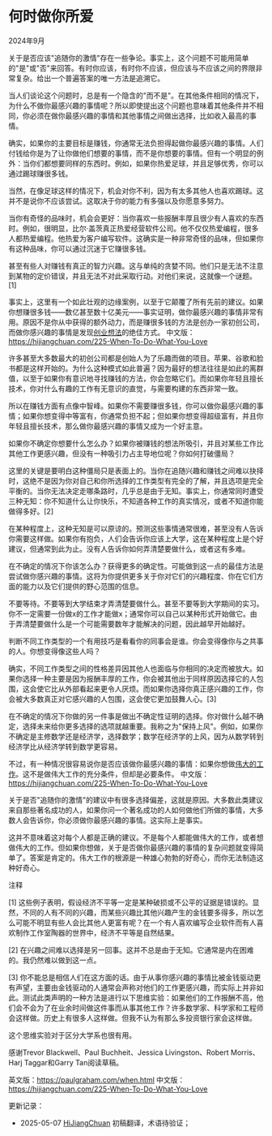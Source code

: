 


# 何时做你所爱

2024年9月

关于是否应该"追随你的激情"存在一些争论。事实上，这个问题不可能用简单的"是"或"否"来回答。有时你应该，有时你不应该，但应该与不应该之间的界限非常复杂。给出一个普遍答案的唯一方法是追溯它。

当人们谈论这个问题时，总是有一个隐含的"而不是"。在其他条件相同的情况下，为什么不做你最感兴趣的事情呢？所以即使提出这个问题也意味着其他条件并不相同，你必须在做你最感兴趣的事情和其他事情之间做出选择，比如收入最高的事情。

确实，如果你的主要目标是赚钱，你通常无法负担得起做你最感兴趣的事情。人们付钱给你是为了让你做他们想要的事情，而不是你想要的事情。但有一个明显的例外：当你们都想要同样的东西时。例如，如果你热爱足球，并且足够优秀，你可以通过踢球赚很多钱。

当然，在像足球这样的情况下，机会对你不利，因为有太多其他人也喜欢踢球。这并不是说你不应该尝试。这取决于你的能力有多强以及你愿意多努力。

当你有奇怪的品味时，机会会更好：当你喜欢一些报酬丰厚且很少有人喜欢的东西时。例如，很明显，比尔·盖茨真正热爱经营软件公司。他不仅仅热爱编程，很多人都热爱编程。他热爱为客户编写软件。这确实是一种非常奇怪的品味，但如果你有这种品味，你可以通过沉迷于它赚很多钱。

甚至有些人对赚钱有真正的智力兴趣。这与单纯的贪婪不同。他们只是无法不注意到某物的定价错误，并且无法不对此采取行动。对他们来说，这就像一个谜题。[1]

事实上，这里有一个如此壮观的边缘案例，以至于它颠覆了所有先前的建议。如果你想赚很多钱——数亿甚至数十亿美元——事实证明，做你最感兴趣的事情非常有用。原因不是你从中获得的额外动力，而是赚很多钱的方法是创办一家初创公司，而做你感兴趣的事情是发现[创业想法](英文版：https://paulgraham.com/startupideas.html)的绝佳方式。
中文版：https://hijiangchuan.com/225-When-To-Do-What-You-Love

许多甚至大多数最大的初创公司都是创始人为了乐趣而做的项目。苹果、谷歌和脸书都是这样开始的。为什么这种模式如此普遍？因为最好的想法往往是如此的离群值，以至于如果你有意识地寻找赚钱的方法，你会忽略它们。而如果你年轻且擅长技术，你对什么有趣的工作有无意识的直觉，与需要构建的东西非常一致。

所以在赚钱方面有点像中智峰。如果你不需要赚很多钱，你可以做你最感兴趣的事情；如果你想变得中等富有，你通常负担不起；但如果你想变得超级富有，并且你年轻且擅长技术，那么做你最感兴趣的事情又成为一个好主意。

如果你不确定你想要什么怎么办？如果你被赚钱的想法所吸引，并且对某些工作比其他工作更感兴趣，但没有一种吸引力占主导地位呢？你如何打破僵局？

这里的关键是要明白这种僵局只是表面上的。当你在追随兴趣和赚钱之间难以抉择时，这绝不是因为你对自己和你所选择的工作类型有完全的了解，并且选项是完全平衡的。当你无法决定走哪条路时，几乎总是由于无知。事实上，你通常同时遭受三种无知：你不知道什么让你快乐，不知道各种工作的真实情况，或者不知道你能做得多好。[2]

在某种程度上，这种无知是可以原谅的。预测这些事情通常很难，甚至没有人告诉你需要这样做。如果你有抱负，人们会告诉你应该上大学，这在某种程度上是个好建议，但通常到此为止。没有人告诉你如何弄清楚要做什么，或者这有多难。

在不确定的情况下你该怎么办？获得更多的确定性。可能做到这一点的最佳方法是尝试做你感兴趣的事情。这将为你提供更多关于你对它们的兴趣程度、你在它们方面的能力以及它们提供的野心范围的信息。

不要等待。不要等到大学结束才弄清楚要做什么。甚至不要等到大学期间的实习。你不一定需要一份做x的工作才能做x；通常你可以自己以某种形式开始做它。由于弄清楚要做什么是一个可能需要数年才能解决的问题，因此越早开始越好。

判断不同工作类型的一个有用技巧是看看你的同事会是谁。你会变得像你与之共事的人。你想变得像这些人吗？

确实，不同工作类型之间的性格差异因其他人也面临与你相同的决定而被放大。如果你选择一种主要是因为报酬丰厚的工作，你会被其他出于同样原因选择它的人包围，这会使它比从外部看起来更令人厌烦。而如果你选择你真正感兴趣的工作，你会被大多数真正对它感兴趣的人包围，这会使它更加鼓舞人心。[3]

在不确定的情况下你做的另一件事是做出不确定性证明的选择。你对做什么越不确定，选择未来给你更多选择的选项就越重要。我称之为"保持上风"。例如，如果你不确定是主修数学还是经济学，选择数学；数学在经济学的上风，因为从数学转到经济学比从经济学转到数学更容易。

不过，有一种情况很容易说你是否应该做你最感兴趣的事情：如果你想做[伟大的工作](英文版：https://paulgraham.com/greatwork.html)。这不是做伟大工作的充分条件，但却是必要条件。
中文版：https://hijiangchuan.com/225-When-To-Do-What-You-Love

关于是否"追随你的激情"的建议中有很多选择偏差，这就是原因。大多数此类建议来自那些著名成功的人，如果你问一个著名成功的人如何做他们所做的事情，大多数人会告诉你，你必须做你最感兴趣的事情。这实际上是事实。

这并不意味着这对每个人都是正确的建议。不是每个人都能做伟大的工作，或者想做伟大的工作。但如果你想做，关于是否做你最感兴趣的事情的复杂问题就变得简单了。答案是肯定的。伟大工作的根源是一种雄心勃勃的好奇心，而你无法制造这种好奇心。

注释

[1] 这些例子表明，假设经济不平等一定是某种破损或不公平的证据是错误的。显然，不同的人有不同的兴趣，而某些兴趣比其他兴趣产生的金钱要多得多，所以怎么可能不明显有些人会比其他人更富有呢？在一个有人喜欢编写企业软件而有人喜欢制作工作室陶器的世界中，经济不平等是自然结果。

[2] 在兴趣之间难以选择是另一回事。这并不总是由于无知。它通常是内在困难的。我仍然难以做到这一点。

[3] 你不能总是相信人们在这方面的话。由于从事你感兴趣的事情比被金钱驱动更有声望，主要由金钱驱动的人通常会声称对他们的工作更感兴趣，而实际上并非如此。测试此类声明的一种方法是进行以下思维实验：如果他们的工作报酬不高，他们会不会为了在业余时间做这件事而从事其他工作？许多数学家、科学家和工程师会这样做。历史上有很多人这样做。但我不认为有那么多投资银行家会这样做。

这个思维实验对于区分大学系也很有用。

感谢Trevor Blackwell、Paul Buchheit、Jessica Livingston、Robert Morris、Harj Taggar和Garry Tan阅读草稿。

英文版：https://paulgraham.com/when.html
中文版：https://hijiangchuan.com/225-When-To-Do-What-You-Love



更新记录：
- 2025-05-07 [HiJiangChuan](https://hijiangchuan.com) 初稿翻译，术语待验证； 
